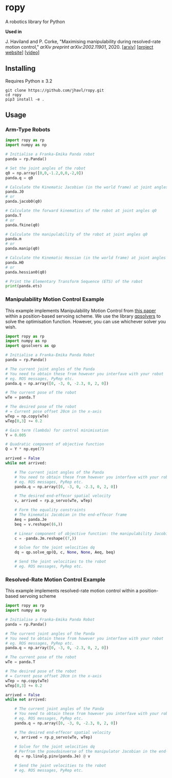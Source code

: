 # ropy
A robotics library for Python

**Used in**

J. Haviland and P. Corke, "Maximising  manipulability  during  resolved-rate  motion control," _arXiv preprint arXiv:2002.11901_, 2020.
[[arxiv](https://arxiv.org/abs/2002.11901)] [[project website](https://jhavl.github.io/mmc)] [[video](https://youtu.be/zBGLPoPNZ10)]


## Installing

Requires Python ≥ 3.2

```shell script
git clone https://github.com/jhavl/ropy.git
cd ropy
pip3 install -e .
```

## Usage

### Arm-Type Robots

```python
import ropy as rp
import numpy as np

# Initialise a Franka-Emika Panda robot
panda = rp.Panda()

# Set the joint angles of the robot
q0 = np.array([0,0,-1.2,0,0,-2,0])
panda.q = q0

# Calculate the Kinematic Jacobian (in the world frame) at joint angles q0
panda.J0
# or
panda.jacob0(q0)

# Calculate the forward kinematics of the robot at joint angles q0
panda.T
# or
panda.fkine(q0)

# Calculate the manipulability of the robot at joint angles q0
panda.m
# or
panda.manip(q0)

# Calculate the Kinematic Hessian (in the world frame) at joint angles q0
panda.H0
# or
panda.hessian0(q0)

# Print the Elementary Transform Sequence (ETS) of the robot
print(panda.ets)

```

### Manipulability Motion Control Example
This example implements Manipulability Motion Control from [this paper](https://arxiv.org/abs/2002.11901) within a position-based servoing scheme. We use the library [qpsolvers](https://pypi.org/project/qpsolvers/) to solve the optimisation function. However, you can use whichever solver you wish.

```python
import ropy as rp
import numpy as np
import qpsolvers as qp

# Initialise a Franka-Emika Panda Robot
panda = rp.Panda()

# The current joint angles of the Panda
# You need to obtain these from however you interfave with your robot
# eg. ROS messages, PyRep etc.
panda.q = np.array([0, -3, 0, -2.3, 0, 2, 0])

# The current pose of the robot
wTe = panda.T

# The desired pose of the robot
# = Current pose offset 20cm in the x-axis
wTep = np.copy(wTe)
wTep[0,3] += 0.2

# Gain term (lambda) for control minimisation
Y = 0.005

# Quadratic component of objective function
Q = Y * np.eye(7)

arrived = False
while not arrived:

    # The current joint angles of the Panda
    # You need to obtain these from however you interfave with your robot
    # eg. ROS messages, PyRep etc.
    panda.q = np.array([0, -3, 0, -2.3, 0, 2, 0])

    # The desired end-effecor spatial velocity
    v, arrived = rp.p_servo(wTe, wTep)

    # Form the equality constraints
    # The kinematic Jacobian in the end-effecor frame
    Aeq = panda.Je
    beq = v.reshape((6,))

    # Linear component of objective function: the manipulability Jacobian
    c = -panda.Jm.reshape((7,))

    # Solve for the joint velocities dq
    dq = qp.solve_qp(Q, c, None, None, Aeq, beq)

    # Send the joint velocities to the robot
    # eg. ROS messages, PyRep etc.
```

### Resolved-Rate Motion Control Example
This example implements resolved-rate motion control within a position-based servoing scheme

```python
import ropy as rp
import numpy as np

# Initialise a Franka-Emika Panda Robot
panda = rp.Panda()

# The current joint angles of the Panda
# You need to obtain these from however you interfave with your robot
# eg. ROS messages, PyRep etc.
panda.q = np.array([0, -3, 0, -2.3, 0, 2, 0])

# The current pose of the robot
wTe = panda.T

# The desired pose of the robot
# = Current pose offset 20cm in the x-axis
wTep = np.copy(wTe)
wTep[0,3] += 0.2

arrived = False
while not arrived:

    # The current joint angles of the Panda
    # You need to obtain these from however you interfave with your robot
    # eg. ROS messages, PyRep etc.
    panda.q = np.array([0, -3, 0, -2.3, 0, 2, 0])

    # The desired end-effecor spatial velocity
    v, arrived = rp.p_servo(wTe, wTep)
    
    # Solve for the joint velocities dq
    # Perfrom the pseudoinverse of the manipulator Jacobian in the end-effector frame
    dq = np.linalg.pinv(panda.Je) @ v

    # Send the joint velocities to the robot
    # eg. ROS messages, PyRep etc.
```
